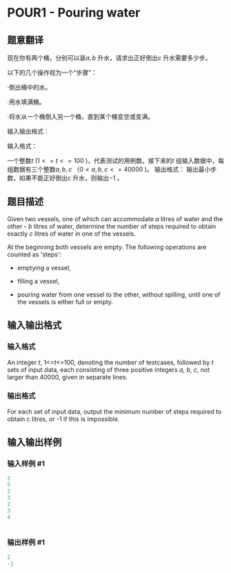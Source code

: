 # POUR1 - Pouring water

## 题意翻译

现在你有两个桶，分别可以装$a,b$ 升水，请求出正好倒出$c$ 升水需要多少步。

以下的几个操作视为一个“步骤”：

·倒出桶中的水。

·用水填满桶。

·将水从一个桶倒入另一个桶，直到某个桶变空或变满。

输入输出格式：

输入格式：

一个整数$t$ ($1<=t<=100$ )，代表测试的用例数。接下来的$t$ 组输入数据中，每组数据有三个整数$a,b,c$ （$0<a,b,c<=40000$ )。 输出格式： 输出最小步数，如果不能正好倒出$c$ 升水，则输出$-1$ 。

## 题目描述

Given two vessels, one of which can accommodate _a_ litres of water and the other - _b_ litres of water, determine the number of steps required to obtain exactly _c_ litres of water in one of the vessels.

At the beginning both vessels are empty. The following operations are counted as 'steps':

- emptying a vessel,

- filling a vessel,

- pouring water from one vessel to the other, without spilling, until one of the vessels is either full or empty.

## 输入输出格式

### 输入格式

An integer _t_, 1<=_t_<=100, denoting the number of testcases, followed by _t_ sets of input data, each consisting of three positive integers _a, b, c_, not larger than 40000, given in separate lines.

### 输出格式

For each set of input data, output the minimum number of steps required to obtain c litres, or -1 if this is impossible.

## 输入输出样例

### 输入样例 #1

```cpp
2
5
2
3
2
3
4
 
```


### 输出样例 #1

```cpp
2
-1
```


